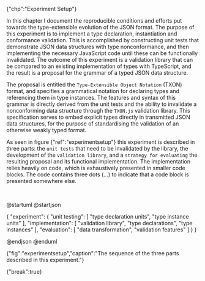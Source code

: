 {"chp":"Experiment Setup"}

In this chapter I document the reproducible conditions and efforts put towards the type-extensible evolution of the JSON format. The purpose of this experiment is to implement a type declaration, instantiation and conformance validation. This is accomplished by constructing unit tests that demonstrate JSON data structures with type nonconformance, and then implementing the necessary JavaScript code until these can be functionally invalidated. The outcome of this experiment is a validation library that can be compared to an existing implementation of types with TypeScript, and the result is a proposal for the grammar of a typed JSON data structure.

The proposal is entitled the `Type-Extensible Object Notation` (TXON) format, and specifies a grammatical notation for declaring types and referencing them in type instances. The features and syntax of this grammar is directly derived from the unit tests and the ability to invalidate a nonconforming data structure through the `TXON.js` validation library. This specification serves to embed explicit types directly in transmitted JSON data structures, for the purpose of standardising the validation of an otherwise weakly typed format.

As seen in figure {"ref":"experimentsetup"} this experiment is described in three parts: the `unit tests` that need to be invalidated by the library, the development of the `validation library`, and a `strategy for evaluating` the resulting proposal and its functional implementation. The implementation relies heavily on code, which is exhaustively presented in smaller code blocks. The code contains three dots (...) to indicate that a code block is presented somewhere else.

<br>

@startuml
@startjson

<style>
jsonDiagram {
    BackGroundColor transparent
    node {
        BackGroundColor white
        highlight {
            BackGroundColor #ffdc7d
        }
    }
}
</style>

{
    "experiment": {
        "unit testing": [
            "type declaration units",
            "type instance units"
        ],
        "implementation": [
            "validation library",
            "type declarations",
            "type instances"
        ],
        "evaluation": [
            "data transformation",
            "validation features"
        ]
    }
}

@endjson
@enduml

{"fig":"experimentsetup","caption":"The sequence of the three parts described in this experiment."}

{"break":true}